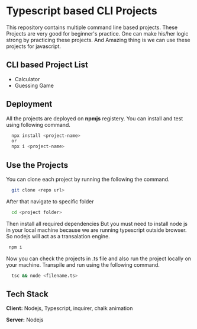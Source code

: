 
# Typescript based CLI Projects
This repository contains multiple command line based projects.
These Projects are very good for beginner's practice. One can make his/her logic strong by practicing these projects. And Amazing thing is we can use these projects for javascript. 

## CLI based Project List 

- Calculator
- Guessing Game


## Deployment

All the projects are deployed on **npmjs** registery. 
You can install and test using following command.

```bash
  npx install <project-name>
  or 
  npx i <project-name>
```


## Use the Projects

You can clone each project by running the following the command.

```bash
  git clone <repo url>
```
After that navigate to specific folder

```bash
  cd <project folder>
```
Then install all required dependencies
But you must need to install node js in your local machine because we are running typescript outside browser. So nodejs will act as a transalation engine.
```bash
 npm i
```

Now you can check the projects in .ts file and also run the project locally on your machine.
Transpile and run using the following command.

```bash
  tsc && node <filename.ts>
```

## Tech Stack

**Client:** Nodejs, Typescript, inquirer, chalk animation

**Server:** Nodejs

